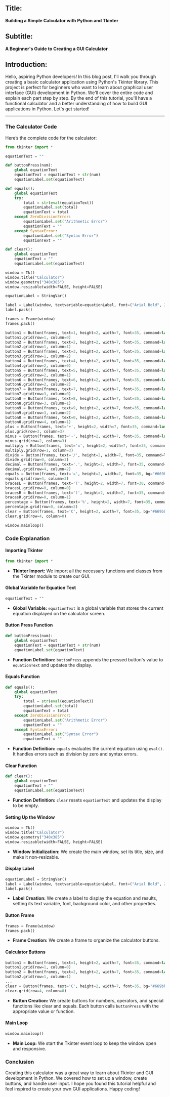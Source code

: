 ## Title:
**Building a Simple Calculator with Python and Tkinter**

## Subtitle:
**A Beginner's Guide to Creating a GUI Calculator**

## Introduction:

Hello, aspiring Python developers! In this blog post, I'll walk you through creating a basic calculator application using Python's Tkinter library. This project is perfect for beginners who want to learn about graphical user interface (GUI) development in Python. We'll cover the entire code and explain each part step by step. By the end of this tutorial, you'll have a functional calculator and a better understanding of how to build GUI applications in Python. Let's get started!

---

### The Calculator Code

Here’s the complete code for the calculator:

```python
from tkinter import *

equationText = ""

def buttonPress(num):
    global equationText
    equationText = equationText + str(num)
    equationLabel.set(equationText)

def equals():
    global equationText
    try:
        total = str(eval(equationText))
        equationLabel.set(total)
        equationText = total
    except ZeroDivisionError:
        equationLabel.set("Arithmetic Error")
        equationText = ""
    except SyntaxError:
        equationLabel.set("Syntax Error")
        equationText = ""

def clear():
    global equationText
    equationText = ""
    equationLabel.set(equationText)

window = Tk()
window.title("Calculator")
window.geometry("340x385")
window.resizable(width=FALSE, height=FALSE)

equationLabel = StringVar()

label = Label(window, textvariable=equationLabel, font=("Arial Bold", 20), bg='white', relief=GROOVE, width=21, height=2, anchor='e', justify='right', padx=10)
label.pack()

frames = Frame(window)
frames.pack()

button1 = Button(frames, text=1, height=2, width=7, font=35, command=lambda: buttonPress(1))
button1.grid(row=1, column=0)
button2 = Button(frames, text=2, height=2, width=7, font=35, command=lambda: buttonPress(2))
button2.grid(row=1, column=1)
button3 = Button(frames, text=3, height=2, width=7, font=35, command=lambda: buttonPress(3))
button3.grid(row=1, column=2)
button4 = Button(frames, text=4, height=2, width=7, font=35, command=lambda: buttonPress(4))
button4.grid(row=2, column=0)
button5 = Button(frames, text=5, height=2, width=7, font=35, command=lambda: buttonPress(5))
button5.grid(row=2, column=1)
button6 = Button(frames, text=6, height=2, width=7, font=35, command=lambda: buttonPress(6))
button6.grid(row=2, column=2)
button7 = Button(frames, text=7, height=2, width=7, font=35, command=lambda: buttonPress(7))
button7.grid(row=3, column=0)
button8 = Button(frames, text=8, height=2, width=7, font=35, command=lambda: buttonPress(8))
button8.grid(row=3, column=1)
button9 = Button(frames, text=9, height=2, width=7, font=35, command=lambda: buttonPress(9))
button9.grid(row=3, column=2)
button0 = Button(frames, text=0, height=2, width=7, font=35, command=lambda: buttonPress(0))
button0.grid(row=4, column=1)
plus = Button(frames, text='+', height=2, width=7, font=35, command=lambda: buttonPress('+'))
plus.grid(row=3, column=3)
minus = Button(frames, text='-', height=2, width=7, font=35, command=lambda: buttonPress('-'))
minus.grid(row=2, column=3)
multiply = Button(frames, text='x', height=2, width=7, font=35, command=lambda: buttonPress('*'))
multiply.grid(row=1, column=3)
divide = Button(frames, text='/', height=2, width=7, font=35, command=lambda: buttonPress('/'))
divide.grid(row=0, column=3)
decimal = Button(frames, text='.', height=2, width=7, font=35, command=lambda: buttonPress('.'))
decimal.grid(row=4, column=2)
equals = Button(frames, text='=', height=2, width=7, font=35, bg="#669bbc", command=equals)
equals.grid(row=4, column=3)
bracesL = Button(frames, text='(', height=2, width=7, font=30, command=lambda: buttonPress('('))
bracesL.grid(row=0, column=0)
bracesR = Button(frames, text=')', height=2, width=7, font=35, command=lambda: buttonPress(')'))
bracesR.grid(row=0, column=1)
percentage = Button(frames, text='%', height=2, width=7, font=35, command=lambda: buttonPress('%'))
percentage.grid(row=0, column=2)
clear = Button(frames, text='C', height=2, width=7, font=35, bg="#669bbc", command=clear)
clear.grid(row=4, column=0)

window.mainloop()
```

### Code Explanation

#### Importing Tkinter

```python
from tkinter import *
```

- **Tkinter Import:** We import all the necessary functions and classes from the Tkinter module to create our GUI.

#### Global Variable for Equation Text

```python
equationText = ""
```

- **Global Variable:** `equationText` is a global variable that stores the current equation displayed on the calculator screen.

#### Button Press Function

```python
def buttonPress(num):
    global equationText
    equationText = equationText + str(num)
    equationLabel.set(equationText)
```

- **Function Definition:** `buttonPress` appends the pressed button's value to `equationText` and updates the display.

#### Equals Function

```python
def equals():
    global equationText
    try:
        total = str(eval(equationText))
        equationLabel.set(total)
        equationText = total
    except ZeroDivisionError:
        equationLabel.set("Arithmetic Error")
        equationText = ""
    except SyntaxError:
        equationLabel.set("Syntax Error")
        equationText = ""
```

- **Function Definition:** `equals` evaluates the current equation using `eval()`. It handles errors such as division by zero and syntax errors.

#### Clear Function

```python
def clear():
    global equationText
    equationText = ""
    equationLabel.set(equationText)
```

- **Function Definition:** `clear` resets `equationText` and updates the display to be empty.

#### Setting Up the Window

```python
window = Tk()
window.title("Calculator")
window.geometry("340x385")
window.resizable(width=FALSE, height=FALSE)
```

- **Window Initialization:** We create the main window, set its title, size, and make it non-resizable.

#### Display Label

```python
equationLabel = StringVar()
label = Label(window, textvariable=equationLabel, font=("Arial Bold", 20), bg='white', relief=GROOVE, width=21, height=2, anchor='e', justify='right', padx=10)
label.pack()
```

- **Label Creation:** We create a label to display the equation and results, setting its text variable, font, background color, and other properties.

#### Button Frame

```python
frames = Frame(window)
frames.pack()
```

- **Frame Creation:** We create a frame to organize the calculator buttons.

#### Calculator Buttons

```python
button1 = Button(frames, text=1, height=2, width=7, font=35, command=lambda: buttonPress(1))
button1.grid(row=1, column=0)
button2 = Button(frames, text=2, height=2, width=7, font=35, command=lambda: buttonPress(2))
button2.grid(row=1, column=1)
...
clear = Button(frames, text='C', height=2, width=7, font=35, bg="#669bbc", command=clear)
clear.grid(row=4, column=0)
```

- **Button Creation:** We create buttons for numbers, operators, and special functions like clear and equals. Each button calls `buttonPress` with the appropriate value or function.

#### Main Loop

```python
window.mainloop()
```

- **Main Loop:** We start the Tkinter event loop to keep the window open and responsive.

### Conclusion

Creating this calculator was a great way to learn about Tkinter and GUI development in Python. We covered how to set up a window, create buttons, and handle user input. I hope you found this tutorial helpful and feel inspired to create your own GUI applications. Happy coding!
